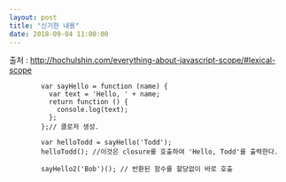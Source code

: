 ```yaml
---
layout: post
title: "신기한 내용"
date: 2018-09-04 11:00:00
---
```

출처 : http://hochulshin.com/everything-about-javascript-scope/#lexical-scope

            var sayHello = function (name) {
              var text = 'Hello, ' + name;
              return function () {
                console.log(text);
              };
            };// 클로저 생성.

            var helloTodd = sayHello('Todd'); 
            helloTodd(); //이것은 closure를 호출하여 'Hello, Todd'를 출력한다.

            sayHello2('Bob')(); // 반환된 함수를 할당없이 바로 호출
